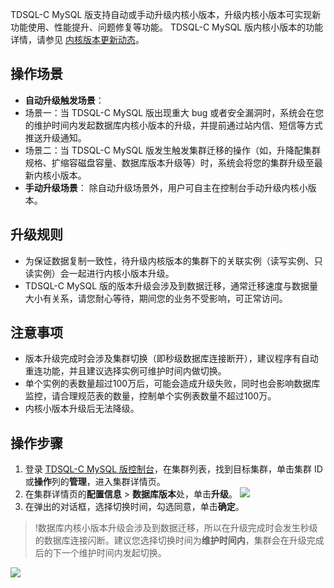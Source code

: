 TDSQL-C MySQL 版支持自动或手动升级内核小版本，升级内核小版本可实现新功能使用、性能提升、问题修复等功能。
TDSQL-C MySQL 版内核小版本的功能详情，请参见 [内核版本更新动态](https://cloud.tencent.com/document/product/1003/61515)。

## 操作场景
- **自动升级触发场景**：
 - 场景一：当 TDSQL-C MySQL 版出现重大 bug 或者安全漏洞时，系统会在您的维护时间内发起数据库内核小版本的升级，并提前通过站内信、短信等方式推送升级通知。
 - 场景二：当 TDSQL-C MySQL 版发生触发集群迁移的操作（如，升降配集群规格、扩缩容磁盘容量、数据库版本升级等）时，系统会将您的集群升级至最新内核小版本。
- **手动升级场景**：
除自动升级场景外，用户可自主在控制台手动升级内核小版本。

## 升级规则
- 为保证数据复制一致性，待升级内核版本的集群下的关联实例（读写实例、只读实例）会一起进行内核小版本升级。
- TDSQL-C MySQL 版的版本升级会涉及到数据迁移，通常迁移速度与数据量大小有关系，请您耐心等待，期间您的业务不受影响，可正常访问。

## 注意事项
- 版本升级完成时会涉及集群切换（即秒级数据库连接断开），建议程序有自动重连功能，并且建议选择实例可维护时间内做切换。
- 单个实例的表数量超过100万后，可能会造成升级失败，同时也会影响数据库监控，请合理规范表的数量，控制单个实例表数量不超过100万。
- 内核小版本升级后无法降级。

## 操作步骤
1. 登录 [TDSQL-C MySQL 版控制台](https://console.cloud.tencent.com/cynosdb)，在集群列表，找到目标集群，单击集群 ID 或**操作**列的**管理**，进入集群详情页。
2. 在集群详情页的**配置信息** > **数据库版本**处，单击**升级**。
![](https://main.qcloudimg.com/raw/38e7bdd034227a0cc9a9f1dfe3913b62.png)
3. 在弹出的对话框，选择切换时间，勾选同意，单击**确定**。
>!数据库内核小版本升级会涉及到数据迁移，所以在升级完成时会发生秒级的数据库连接闪断。建议您选择切换时间为**维护时间内**，集群会在升级完成后的下一个维护时间内发起切换。
>
![](https://main.qcloudimg.com/raw/918b44173c2aa5749bc62eba77660df7.png)

